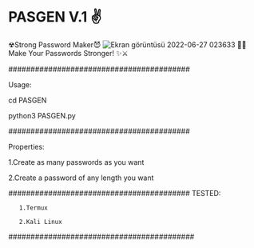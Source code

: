 # PASGEN V.1 ✌
☢Strong Password Maker😈
![Ekran görüntüsü 2022-06-27 023633](https://user-images.githubusercontent.com/84154887/175840176-cd6bb83c-5a7f-431a-9429-714c051a12a0.jpg)
🦾😊 Make Your Passwords Stronger! ✨⚔

#########################################

Usage:

cd PASGEN

python3 PASGEN.py

#########################################

Properties:

1.Create as many passwords as you want

2.Create a password of any length you want

#########################################
TESTED:

       1.Termux
       
       2.Kali Linux

##########################################
